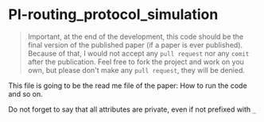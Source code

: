 # PI-routing_protocol_simulation

> Important, at the end of the development, this code should be the final version of the published paper (if a paper is ever published). Because of that, I would not accept any `pull request` nor any `comit` after the publication. Feel free to fork the project and work on you own, but please don't make any `pull request`, they will be denied.

This file is going to be the read me file of the paper: How to run the code and so on.

Do not forget to say that all attributes are private, even if not prefixed with `_`
